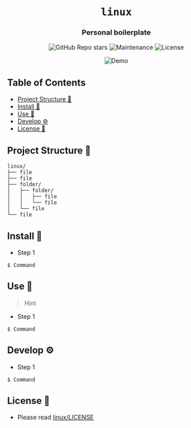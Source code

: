 <div align="center">

# `linux`

<h3>
  Personal boilerplate
</h3>

<!-- Badges -->

![GitHub Repo stars](https://img.shields.io/github/stars/nemo256/linux?style=for-the-badge)
![Maintenance](https://shields.io/maintenance/yes/2023?style=for-the-badge)
![License](https://shields.io/github/license/nemo256/linux?style=for-the-badge)

<!-- Demo image -->

![Demo](demo.png)

</div>

<!-- TABLE OF CONTENTS -->

## Table of Contents

- [Project Structure 📁](#project-structure)
- [Install 🔨](#install)
- [Use 🚀](#use)
- [Develop ⚙️](#develop)
- [License 📑](#license)

## Project Structure 📁

```
linux/
├── file
├── file
├── folder/
│   ├── folder/
│   │   ├── file
│   │   └── file
│   └── file
└── file
```

## Install 🔨

- Step 1

```shell
$ Command
```

## Use 🚀

> Hint

- Step 1

```shell
$ Command
```

## Develop ⚙️

- Step 1

```shell
$ Command
```

## License 📑

- Please read [linux/LICENSE](https://github.com/nemo256/linux/blob/master/LICENSE)
